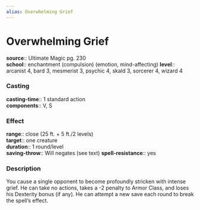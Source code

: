 ```yaml
---
alias: Overwhelming Grief
---
```


# Overwhelming Grief 

**source**:: Ultimate Magic pg. 230  
**school**:: enchantment (compulsion) (emotion, mind-affecting)
**level**:: arcanist 4, bard 3, mesmerist 3, psychic 4, skald 3, sorcerer 4, wizard 4

### Casting 

**casting-time**:: 1 standard action  
**components**:: V, S

### Effect 

**range**:: close (25 ft. + 5 ft./2 levels)  
**target**:: one creature  
**duration**:: 1 round/level  
**saving-throw**:: Will negates (see text)
**spell-resistance**:: yes

### Description 

You cause a single opponent to become profoundly stricken with intense grief. He can take no actions, takes a -2 penalty to Armor Class, and loses his Dexterity bonus (if any). He can attempt a new save each round to break the spell’s effect.
